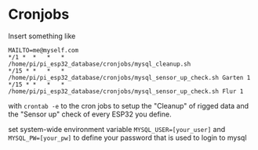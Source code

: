 # Cronjobs

Insert something like 

```
MAILTO=me@myself.com
*/1 *  *   *   *     /home/pi/pi_esp32_database/cronjobs/mysql_cleanup.sh
*/15 * *   *   *     /home/pi/pi_esp32_database/cronjobs/mysql_sensor_up_check.sh Garten 1
*/15 * *   *   *     /home/pi/pi_esp32_database/cronjobs/mysql_sensor_up_check.sh Flur 1
```

 with ```crontab -e``` to the cron jobs to setup the "Cleanup" of rigged data and the "Sensor up" check of every ESP32 you define.

set system-wide environment variable `MYSQL_USER=[your_user]` and `MYSQL_PW=[your_pw]` to define your password that is used to login to mysql 
